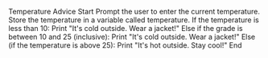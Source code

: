 Temperature Advice
Start
Prompt the user to enter the current temperature.
Store the temperature in a variable called temperature.
If the temperature is less than 10:
Print "It's cold outside. Wear a jacket!"
Else if the grade is between 10 and 25 (inclusive):
Print "It's cold outside. Wear a jacket!"
Else (if the temperature is above 25):
Print "It's hot outside. Stay cool!"
End